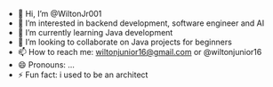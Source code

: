 - 👋 Hi, I’m @WiltonJr001 
- 👀 I’m interested in backend development, software engineer and AI
- 🌱 I’m currently learning Java development
- 💞️ I’m looking to collaborate on Java projects for beginners
- 📫 How to reach me: wiltonjunior16@gmail.com or @wiltonjunior16
- 😄 Pronouns: ...
- ⚡ Fun fact: i used to be an architect 

<!---
WiltonJr001/WiltonJr001 is a ✨ special ✨ repository because its `README.md` (this file) appears on your GitHub profile.
You can click the Preview link to take a look at your changes.
--->
